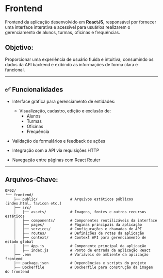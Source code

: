 # Frontend

Frontend da aplicação desenvolvido em **ReactJS**, responsável por fornecer uma interface interativa e acessível para usuários realizarem o gerenciamento de alunos, turmas, oficinas e frequências.

## **Objetivo**:  
Proporcionar uma experiência de usuário fluida e intuitiva, consumindo os dados da API backend e exibindo as informações de forma clara e funcional.

---

## ✅ Funcionalidades
- Interface gráfica para gerenciamento de entidades:
  - Visualização, cadastro, edição e exclusão de:
    - Alunos  
    - Turmas  
    - Oficinas  
    - Frequência

- Validação de formulários e feedback de ações  
- Integração com a API via requisições HTTP  
- Navegação entre páginas com React Router  

---

## **Arquivos-Chave**:

```text
OF02/
└── frontend/
    ├── public/               # Arquivos estáticos públicos (index.html, favicon etc.)
    ├── src/
    │   ├── assets/           # Imagens, fontes e outros recursos estáticos
    │   ├── components/       # Componentes reutilizáveis da interface
    │   ├── pages/            # Páginas principais da aplicação
    │   ├── services/         # Configurações e chamadas de API
    │   ├── routes/           # Definições de rotas da aplicação
    │   ├── context/          # Context API para gerenciamento de estado global
    │   ├── App.js            # Componente principal da aplicação
    │   ├── index.js          # Ponto de entrada da aplicação React
    ├── .env                  # Variáveis de ambiente da aplicação frontend
    ├── package.json          # Dependências e scripts do projeto
    ├── Dockerfile            # Dockerfile para construção da imagem do frontend

```
